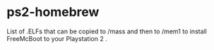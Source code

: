# ps2-homebrew
List of .ELFs that can be copied to /mass and then to /mem1 to install FreeMcBoot to your Playstation 2 .
